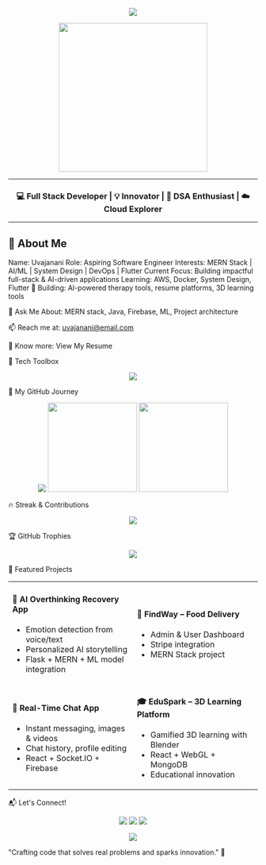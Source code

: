 <!-- Banner or Hero Image (optional - replace with your own if desired) -->
<p align="center">
  <img src="https://readme-typing-svg.herokuapp.com?font=Fira+Code&weight=600&size=24&pause=1000&color=00FFFF&center=true&vCenter=true&width=435&lines=Hi+%F0%9F%91%8B%2C+I'm+Uvajanani;Software+Engineer+%7C+MERN;Welcome+to+my+GitHub+profile!"> 
</p>

<div align="center">
  <img src="https://tenor.com/nDcruYPxuAh.gif" width="300"/>
</div>

---

<h3 align="center">💻 Full Stack Developer | 💡 Innovator | 🎯 DSA Enthusiast | ☁️ Cloud Explorer</h3>

---

## 💫 About Me
Name:             Uvajanani
Role:             Aspiring Software Engineer
Interests:        MERN Stack | AI/ML | System Design | DevOps | Flutter
Current Focus:    Building impactful full-stack & AI-driven applications
Learning:         AWS, Docker, System Design, Flutter
🔭 Building: AI-powered therapy tools, resume platforms, 3D learning tools

💬 Ask Me About: MERN stack, Java, Firebase, ML, Project architecture

📫 Reach me at: uvajanani@email.com

📄 Know more: View My Resume

🔧 Tech Toolbox
<p align="center"> <img src="https://skillicons.dev/icons?i=java,python,react,nodejs,express,mongodb,mysql,flask,html,css,javascript,tailwind,docker,aws,git,github,vscode" /> </p>
🚀 My GitHub Journey
<p align="center"> <img src="https://github-profile-summary-cards.vercel.app/api/cards/profile-details?username=uvajanani&theme=tokyonight" /> <img src="https://github-readme-stats.vercel.app/api?username=uvajanani&show_icons=true&theme=tokyonight" height="180em"/> <img src="https://github-readme-stats.vercel.app/api/top-langs/?username=uvajanani&layout=compact&theme=tokyonight" height="180em"/> </p>
🔥 Streak & Contributions
<p align="center"> <img src="https://streak-stats.demolab.com?user=uvajanani&theme=tokyonight&hide_border=true&border_radius=5" /> </p>
🏆 GitHub Trophies
<p align="center"> <img src="https://github-profile-trophy.vercel.app/?username=uvajanani&theme=onedark&no-frame=true&row=1&column=7" /> </p>
🌟 Featured Projects
<table> <tr> <td width="50%"> <h4>🧠 AI Overthinking Recovery App</h4> <ul> <li>Emotion detection from voice/text</li> <li>Personalized AI storytelling</li> <li>Flask + MERN + ML model integration</li> </ul> </td> <td width="50%"> <h4>🍔 FindWay – Food Delivery</h4> <ul> <li>Admin & User Dashboard</li> <li>Stripe integration</li> <li>MERN Stack project</li> </ul> </td> </tr> <tr> <td width="50%"> <h4>💬 Real-Time Chat App</h4> <ul> <li>Instant messaging, images & videos</li> <li>Chat history, profile editing</li> <li>React + Socket.IO + Firebase</li> </ul> </td> <td width="50%"> <h4>🎓 EduSpark – 3D Learning Platform</h4> <ul> <li>Gamified 3D learning with Blender</li> <li>React + WebGL + MongoDB</li> <li>Educational innovation</li> </ul> </td> </tr> </table>
📬 Let's Connect!
<p align="center"> <a href="mailto:uvajanani@email.com"><img src="https://img.shields.io/badge/-Email-D14836?style=flat-square&logo=gmail&logoColor=white"/></a> <a href="https://www.linkedin.com/in/YOUR_LINK/"><img src="https://img.shields.io/badge/-LinkedIn-0077B5?style=flat-square&logo=Linkedin&logoColor=white"/></a> <a href="https://YOUR_PORTFOLIO_LINK"><img src="https://img.shields.io/badge/-Portfolio-24292e?style=flat-square&logo=github&logoColor=white"/></a> </p>
<p align="center"> <img src="https://quotes-github-readme.vercel.app/api?type=horizontal&theme=tokyonight"> </p>
"Crafting code that solves real problems and sparks innovation." 🚀


